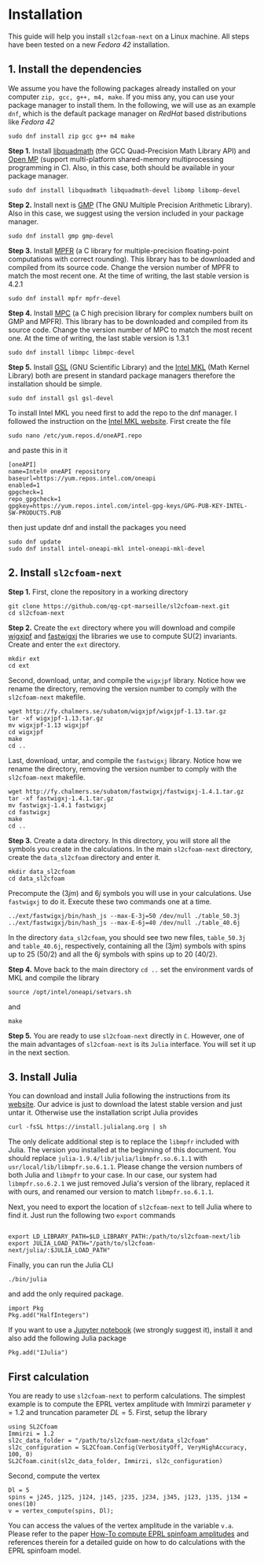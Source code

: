 # Installation

This guide will help you install `sl2cfoam-next` on a Linux machine. All steps have been tested on a new _Fedora 42_ installation.

## 1. Install the dependencies

We assume you have the following packages already installed on your computer `zip, gcc, g++, m4, make`. If you miss any, you can use your package manager to install them. In the following, we will use as an example `dnf`, which is the default package manager on _RedHat_ based distributions like _Fedora 42_

```[bash]
sudo dnf install zip gcc g++ m4 make
```

**Step 1.** Install [libquadmath](https://gcc.gnu.org/onlinedocs/libquadmath/) (the GCC Quad-Precision Math Library API) and [Open MP](https://www.openmp.org/) (support multi-platform shared-memory multiprocessing programming in C). Also, in this case, both should be available in your package manager.

```[bash]
sudo dnf install libquadmath libquadmath-devel libomp libomp-devel
```

**Step 2.** Install next is [GMP](https://gmplib.org) (The GNU Multiple Precision Arithmetic Library). Also in this case, we suggest using the version included in your package manager.

```[bash]
sudo dnf install gmp gmp-devel
```

**Step 3.** Install [MPFR](https://www.mpfr.org/) (a C library for multiple-precision floating-point computations with correct rounding). This library has to be downloaded and compiled from its source code. Change the version number of MPFR to match the most recent one. At the time of writing, the last stable version is 4.2.1

```[bash]
sudo dnf install mpfr mpfr-devel
```

**Step 4.** Install [MPC](http://www.multiprecision.org/mpc/) (a C high precision library for complex numbers built on GMP and MPFR). This library has to be downloaded and compiled from its source code. Change the version number of MPC to match the most recent one. At the time of writing, the last stable version is 1.3.1

```[bash]
sudo dnf install libmpc libmpc-devel
```

**Step 5.** Install [GSL](https://www.gnu.org/software/gsl/) (GNU Scientific Library) and the [Intel MKL](https://www.intel.com/content/www/us/en/developer/tools/oneapi/onemkl.html) (Math Kernel Library) both are present in standard package managers therefore the installation should be simple.

```[bash]
sudo dnf install gsl gsl-devel
```

To install Intel MKL you need first to add the repo to the dnf manager. I followed the instruction on the [Intel MKL website](https://www.intel.com/content/www/us/en/docs/oneapi/installation-guide-linux/2023-1/yum-dnf-zypper.html#GUID-01F72C0F-4297-49AE-ABB0-41709E2D9E2C). First create the file

```[bash]
sudo nano /etc/yum.repos.d/oneAPI.repo
```

and paste this in it

```[text]
[oneAPI]
name=Intel® oneAPI repository
baseurl=https://yum.repos.intel.com/oneapi
enabled=1
gpgcheck=1
repo_gpgcheck=1
gpgkey=https://yum.repos.intel.com/intel-gpg-keys/GPG-PUB-KEY-INTEL-SW-PRODUCTS.PUB
```

then just update dnf and install the packages you need

```[bash]
sudo dnf update
sudo dnf install intel-oneapi-mkl intel-oneapi-mkl-devel
```

## 2. Install `sl2cfoam-next`

**Step 1.** First, clone the repository in a working directory

```[bash]
git clone https://github.com/qg-cpt-marseille/sl2cfoam-next.git
cd sl2cfoam-next
```

**Step 2.** Create the `ext` directory where you will download and compile [wigxjpf](http://fy.chalmers.se/subatom/wigxjpf) and [fastwigxj](http://fy.chalmers.se/subatom/fastwigxj) the libraries we use to compute SU(2) invariants. Create and enter the `ext` directory.

```[bash]
mkdir ext
cd ext
```

Second, download, untar, and compile the `wigxjpf` library. Notice how we rename the directory, removing the version number to comply with the `sl2cfoam-next` makefile.

```[bash]
wget http://fy.chalmers.se/subatom/wigxjpf/wigxjpf-1.13.tar.gz
tar -xf wigxjpf-1.13.tar.gz
mv wigxjpf-1.13 wigxjpf
cd wigxjpf
make
cd ..
```

Last, download, untar, and compile the `fastwigxj` library. Notice how we rename the directory, removing the version number to comply with the `sl2cfoam-next` makefile.

```[bash]
wget http://fy.chalmers.se/subatom/fastwigxj/fastwigxj-1.4.1.tar.gz
tar -xf fastwigxj-1.4.1.tar.gz
mv fastwigxj-1.4.1 fastwigxj
cd fastwigxj
make
cd ..
```

<!-- If you are using a recent version of GCC there is a [problem](http://fy.chalmers.se/subatom/fastwigxj/CHANGELOG) with calculating the ${9j}$ symbols and `fastwigxj` refuses to compile. You do not worry about it, as `sl2cfoam-next` doesn't use them. To circumvent this problem, you need to edit the file `src/wigner9j_canonicalize.c` and comment the last block of code using `/* ... */`.
Then, you can go back to the main `fastwigxj` directory and compile. -->

**Step 3.** Create a data directory. In this directory, you will store all the symbols you create in the calculations. In the main `sl2cfoam-next` directory, create the `data_sl2cfoam` directory and enter it.

```[bash]
mkdir data_sl2cfoam
cd data_sl2cfoam
```

Precompute the $(3jm)$ and ${6j}$ symbols you will use in your calculations. Use `fastwigxj` to do it. Execute these two commands one at a time.

```[bash]
../ext/fastwigxj/bin/hash_js --max-E-3j=50 /dev/null ./table_50.3j
../ext/fastwigxj/bin/hash_js --max-E-6j=40 /dev/null ./table_40.6j
```

In the directory `data_sl2cfoam`, you should see two new files, `table_50.3j` and `table_40.6j`, respectively, containing all the $(3jm)$ symbols with spins up to 25 (50/2) and all the ${6j}$ symbols with spins up to 20 (40/2).

**Step 4.** Move back to the main directory `cd ..` set the environment vards of MKL and compile the library

```[bash]
source /opt/intel/oneapi/setvars.sh
```

and

```[bash]
make
```

<!--
If you see an error complaining that the system cannot find `mkl` please edit the `sl2cfoam-next` `MAKEFILE` and replace line 67 with the correct mkl path. On _Ubuntu 22.04 LTS_ that line should read

```[txt]
BLAS_CFLAGS = -DUSE_MKL -I/usr/include/mkl -DMKL_ILP64
``` -->

**Step 5.** You are ready to use `sl2cfoam-next` directly in `C`. However, one of the main advantages of `sl2cfoam-next` is its `Julia` interface. You will set it up in the next section.

## 3. Install Julia

You can download and install Julia following the instructions from its [website](https://julialang.org/downloads/). Our advice is just to download the latest stable version and just untar it. Otherwise use the installation script Julia provides

```[bash]
curl -fsSL https://install.julialang.org | sh
```

The only delicate additional step is to replace the `libmpfr` included with Julia. The version you installed at the beginning of this document. You should replace `julia-1.9.4/lib/julia/libmpfr.so.6.1.1` with `usr/local/lib/libmpfr.so.6.1.1`. Please change the version numbers of both Julia and `libmpfr` to your case.
In our case, our system had `libmpfr.so.6.2.1` we just removed Julia's version of the library, replaced it with ours, and renamed our version to match `libmpfr.so.6.1.1`.

Next, you need to export the location of `sl2cfoam-next` to tell Julia where to find it. Just run the following two `export` commands

```[bash]

export LD_LIBRARY_PATH=$LD_LIBRARY_PATH:/path/to/sl2cfoam-next/lib
export JULIA_LOAD_PATH="/path/to/sl2cfoam-next/julia/:$JULIA_LOAD_PATH"
```

Finally, you can run the Julia CLI

```[bash]
./bin/julia
```

and add the only required package.

```[julia]
import Pkg
Pkg.add("HalfIntegers")
```

If you want to use a [Jupyter notebook](https://jupyter.org/) (we strongly suggest it), install it and also add the following Julia package

```[julia]
Pkg.add("IJulia")
```

## First calculation

You are ready to use `sl2cfoam-next` to perform calculations. The simplest example is to compute the EPRL vertex amplitude with Immirzi parameter $\gamma = 1.2$ and truncation parameter $DL=5$. First, setup the library

```[julia]
using SL2Cfoam
Immirzi = 1.2
sl2c_data_folder = "/path/to/sl2cfoam-next/data_sl2cfoam"
sl2c_configuration = SL2Cfoam.Config(VerbosityOff, VeryHighAccuracy, 100, 0)
SL2Cfoam.cinit(sl2c_data_folder, Immirzi, sl2c_configuration)
```

Second, compute the vertex

```[julia]
Dl = 5
spins = j245, j125, j124, j145, j235, j234, j345, j123, j135, j134 = ones(10)
v = vertex_compute(spins, Dl);
```

You can access the values of the vertex amplitude in the variable `v.a`. Please refer to the paper [How-To compute EPRL spinfoam amplitudes](https://arxiv.org/abs/2202.04360) and references therein for a detailed guide on how to do calculations with the EPRL spinfoam model.
